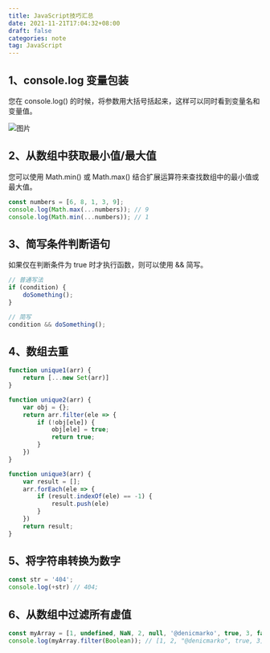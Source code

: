 ```yaml
---
title: JavaScript技巧汇总
date: 2021-11-21T17:04:32+08:00
draft: false
categories: note
tag: JavaScript
---
```


## **1、console.log 变量包装**

您在 console.log() 的时候，将参数用大括号括起来，这样可以同时看到变量名和变量值。

<!--more-->

![图片](https://mmbiz.qpic.cn/mmbiz_png/eXCSRjyNYcYgf5CdHRgsZBicdbx6PjIZ9avTWgaXc2X83CNyUdzJrknT86X4VLzXjb2GbotT5f0yhJpEFpprpiaw/640?wx_fmt=png&tp=webp&wxfrom=5&wx_lazy=1&wx_co=1)

## **2、从数组中获取最小值/最大值**

您可以使用 Math.min() 或 Math.max() 结合扩展运算符来查找数组中的最小值或最大值。

```javascript
const numbers = [6, 8, 1, 3, 9];
console.log(Math.max(...numbers)); // 9
console.log(Math.min(...numbers)); // 1
```

## **3、简写条件判断语句**

如果仅在判断条件为 true 时才执行函数，则可以使用 && 简写。

```js
// 普通写法
if (condition) {
    doSomething();
}

// 简写
condition && doSomething();
```

## **4、数组去重**

```js
function unique1(arr) {
    return [...new Set(arr)]
}

function unique2(arr) {
    var obj = {};
    return arr.filter(ele => {
        if (!obj[ele]) {
            obj[ele] = true;
            return true;
        }
    })
}

function unique3(arr) {
    var result = [];
    arr.forEach(ele => {
        if (result.indexOf(ele) == -1) {
            result.push(ele)
        }
    })
    return result;
}
```

## **5、将字符串转换为数字**

```js
const str = '404';
console.log(+str) // 404;
```

## **6、从数组中过滤所有虚值**

```js
const myArray = [1, undefined, NaN, 2, null, '@denicmarko', true, 3, false];
console.log(myArray.filter(Boolean)); // [1, 2, "@denicmarko", true, 3]
```


